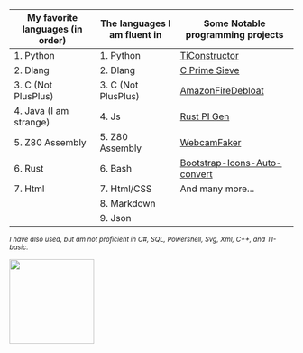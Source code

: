 |    My favorite languages (in order)  | The languages I am fluent in |            Some Notable programming projects                    |
|--------------------------------------|------------------------------|-----------------------------------------------------------------|
| 1. Python                            | 1. Python                    |<a href="//github.com/HeronErin/TiConstructor">TiConstructor</a> |
| 2. Dlang                             | 2. Dlang                     |<a href="//github.com/HeronErin/C-prime-sieve">C Prime Sieve</a> |
| 3. C  (Not PlusPlus)                 | 3. C  (Not PlusPlus)         |<a href="//github.com/HeronErin/AmazonFireDebloat">AmazonFireDebloat</a> |
| 4. Java (I am strange)               | 4. Js                        |<a href="//github.com/HeronErin/quick-pi-gen">Rust PI Gen</a>    |
| 5. Z80 Assembly                      | 5. Z80 Assembly              |<a href="//github.com/HeronErin/webcamfaker">WebcamFaker</a>     |
| 6. Rust                              | 6. Bash                      |<a href="//github.com/HeronErin/Bootstrap-Icons-Auto-convert">Bootstrap-Icons-Auto-convert</a>     |
| 7. Html                              | 7. Html/CSS                  |And many more...                                                 |
|                                      | 8. Markdown                  |
|                                      | 9. Json                      |

<sup><i>
I have also used, but am not proficient in C#, SQL, Powershell, Svg, Xml, C++, and TI-basic.
</i></sup>

<img
  height="150"
  src="https://github-readme-stats.vercel.app/api?username=HeronErin&count_private=true&show_icons=true&custom_title=HeronErin'%20Github%20Status&hide=issues&theme=vision-friendly-dark"
/>
